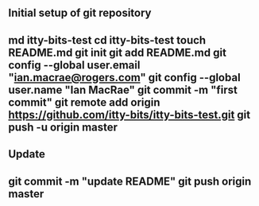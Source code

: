 Initial setup of git repository
-------------------------------------
md itty-bits-test
cd itty-bits-test
touch README.md
git init
git add README.md
git config --global user.email "ian.macrae@rogers.com"
git config --global user.name "Ian MacRae"
git commit -m "first commit"
git remote add origin https://github.com/itty-bits/itty-bits-test.git
git push -u origin master
-------------------------------------

Update
-------------------------------------
git commit -m "update README"
git push origin master
-------------------------------------
